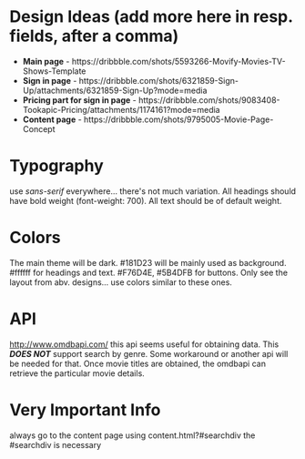 # Design Ideas (add more here in resp. fields, after a comma)
<ul>
  <li><b>Main page</b> - https://dribbble.com/shots/5593266-Movify-Movies-TV-Shows-Template</li>
  <li><b>Sign in page</b> - https://dribbble.com/shots/6321859-Sign-Up/attachments/6321859-Sign-Up?mode=media</li>
  <li><b>Pricing part for sign in page</b> - https://dribbble.com/shots/9083408-Tookapic-Pricing/attachments/1174161?mode=media</li>
  <li><b>Content page</b> - https://dribbble.com/shots/9795005-Movie-Page-Concept</li>
</ul>

# Typography
use <i>sans-serif</i> everywhere... there's not much variation. All headings should have bold weight (font-weight: 700). All text should be of default weight.

# Colors
The main theme will be dark. #181D23 will be mainly used as background. #ffffff for headings and text. #F76D4E, #5B4DFB for buttons. Only see the layout from abv. designs... use colors similar to these ones.

# API
http://www.omdbapi.com/ this api seems useful for obtaining data. This <em><strong>DOES NOT</strong></em> support search by genre. Some workaround or another api will be needed for that. Once movie titles are obtained, the omdbapi can retrieve the particular movie details.

# Very Important Info
always go to the content page using content.html?#searchdiv the #searchdiv is necessary
